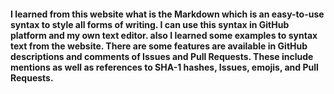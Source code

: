 #### I learned from this website what is the Markdown which is an easy-to-use syntax to style all forms of writing. I can use this syntax in GitHub platform  and my own text editor. also I learned some examples to syntax text from the website. There are some features are available in GitHub descriptions and comments of Issues and Pull Requests. These include mentions as well as references to SHA-1 hashes, Issues, emojis, and Pull Requests.